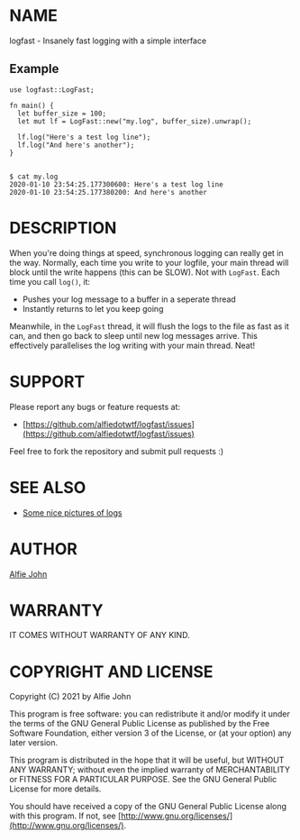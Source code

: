 # NAME

logfast - Insanely fast logging with a simple interface

## Example

    use logfast::LogFast;

    fn main() {
      let buffer_size = 100;
      let mut lf = LogFast::new("my.log", buffer_size).unwrap();

      lf.log("Here's a test log line");
      lf.log("And here's another");
    }


    $ cat my.log
    2020-01-10 23:54:25.177300600: Here's a test log line
    2020-01-10 23:54:25.177380200: And here's another

# DESCRIPTION

When you're doing things at speed, synchronous logging can really get in the
way. Normally, each time you write to your logfile, your main thread will block
until the write happens (this can be SLOW). Not with `LogFast`. Each time you
call `log()`, it:

* Pushes your log message to a buffer in a seperate thread
* Instantly returns to let you keep going 

Meanwhile, in the `LogFast` thread, it will flush the logs to the file as fast
as it can, and then go back to sleep until new log messages arrive. This
effectively parallelises the log writing with your main thread. Neat!

# SUPPORT

Please report any bugs or feature requests at:

* [https://github.com/alfiedotwtf/logfast/issues](https://github.com/alfiedotwtf/logfast/issues)

Feel free to fork the repository and submit pull requests :)

# SEE ALSO

* [Some nice pictures of logs](https://www.flickr.com/search?text=logs)

# AUTHOR

[Alfie John](https://www.alfie.wtf)

# WARRANTY

IT COMES WITHOUT WARRANTY OF ANY KIND.

# COPYRIGHT AND LICENSE

Copyright (C) 2021 by Alfie John

This program is free software: you can redistribute it and/or modify it under
the terms of the GNU General Public License as published by the Free Software
Foundation, either version 3 of the License, or (at your option) any later
version.

This program is distributed in the hope that it will be useful, but WITHOUT ANY
WARRANTY; without even the implied warranty of MERCHANTABILITY or FITNESS FOR A
PARTICULAR PURPOSE. See the GNU General Public License for more details.

You should have received a copy of the GNU General Public License along with
this program. If not, see [http://www.gnu.org/licenses/](http://www.gnu.org/licenses/).
